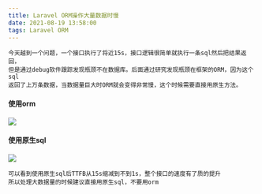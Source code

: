 ```yaml
---
title: Laravel ORM操作大量数据时慢
date: 2021-08-19 13:58:00
tags: Laravel ORM
---
```


```
今天越到一个问题，一个接口执行了将近15s，接口逻辑很简单就执行一条sql然后把结果返回，
但是通过debug软件跟踪发现瓶颈不在数据库。后面通过研究发现瓶颈在框架的ORM，因为这个sql
返回了上万条数据，当数据量巨大时ORM就会变得非常慢，这个时候需要直接用原生方法。
```

#### 使用orm

![](https://i.loli.net/2021/08/19/93NZCUlsjzVStxu.png)


#### 使用原生sql

![](https://i.loli.net/2021/08/19/bTX49RaV7KMFv5G.png)


```
可以看到使用原生sql后TTFB从15s缩减到不到1s，整个接口的速度有了质的提升
所以处理大数据量的时候建议直接用原生sql，不要用orm
```